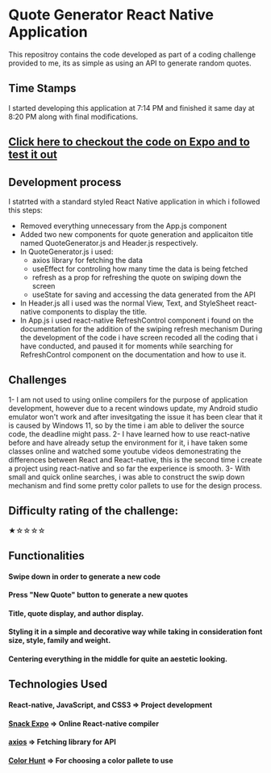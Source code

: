 # Quote Generator React Native Application

This repositroy contains the code developed as part of a coding challenge provided to me, its as simple as using an API to generate random quotes.

## Time Stamps
I started developing this application at 7:14 PM and finished it same day at 8:20 PM along with final modifications.

## [Click here to checkout the code on Expo and to test it out](https://snack.expo.dev/@awadbilal/quote-generator)

## Development process
I statrted with a standard styled React Native application in which i followed this steps:

- Removed everything unnecessary from the App.js component
- Added two new components for quote generation and applicaiton title named QuoteGenerator.js and Header.js respectively.
- In QuoteGenerator.js i used:
  - axios library for fetching the data
  - useEffect for controling how many time the data is being fetched
  - refresh as a prop for refreshing the quote on swiping down the screen
  - useState for saving and accessing the data generated from the API
- In Header.js all i used was the normal View, Text, and StyleSheet react-native components to display the title.
- In App.js i used react-native RefreshControl component i found on the documentation for the addition of the swiping refresh mechanism
  During the development of the code i have screen recoded all the coding that i have conducted, and paused it for moments while searching for RefreshControl component on the documentation and how to use it.

## Challenges

1- I am not used to using online compilers for the purpose of application development, however due to a recent windows update, my Android studio emulator won't work and after invesitgating the issue it has been clear that it is caused by Windows 11, so by the time i am able to deliver the source code, the deadline might pass.
2- I have learned how to use react-native before and have already setup the environment for it, i have taken some classes online and watched some youtube videos demonestrating the differences between React and React-native, this is the second time i create a project using react-native and so far the experience is smooth.
3- With small and quick online searches, i was able to construct the swip down mechanism and find some pretty color pallets to use for the design process.

## Difficulty rating of the challenge:

★☆☆☆☆

## Functionalities

#### Swipe down in order to generate a new code

#### Press "New Quote" button to generate a new quotes

#### Title, quote display, and author display.

#### Styling it in a simple and decorative way while taking in consideration font size, style, family and weight.

#### Centering everything in the middle for quite an aestetic looking.

## Technologies Used

#### React-native, JavaScript, and CSS3 => Project development

#### [Snack Expo](https://snack.expo.dev/) => Online React-native compiler

#### [axios](https://www.npmjs.com/package/react-native-axios) => Fetching library for API

#### [Color Hunt](https://colorhunt.co/) => For choosing a color pallete to use
